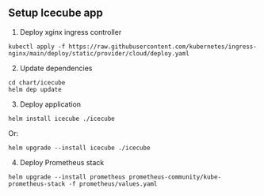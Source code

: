 ## Setup Icecube app
1. Deploy xginx ingress controller
```
kubectl apply -f https://raw.githubusercontent.com/kubernetes/ingress-nginx/main/deploy/static/provider/cloud/deploy.yaml
```
2. Update dependencies
```
cd chart/icecube
helm dep update
```
3. Deploy application
```
helm install icecube ./icecube
```
Or:
```
helm upgrade --install icecube ./icecube
```
4. Deploy Prometheus stack
```
helm upgrade --install prometheus prometheus-community/kube-prometheus-stack -f prometheus/values.yaml
```
